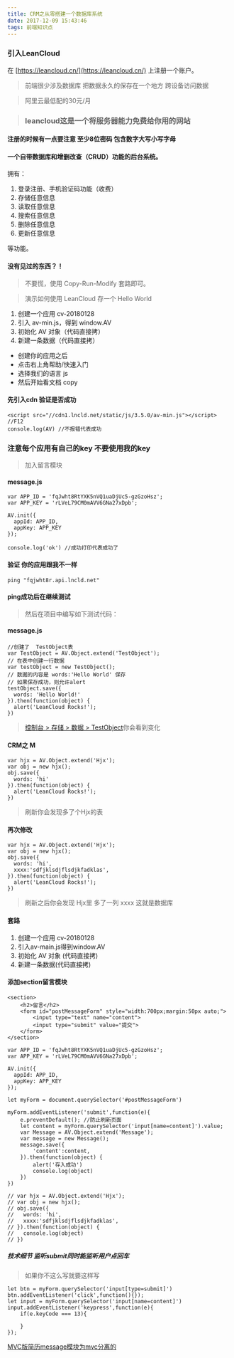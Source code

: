 ```yaml
---
title: CRM之从零搭建一个数据库系统
date: 2017-12-09 15:43:46
tags: 前端知识点
---
```


### 引入LeanCloud

在 [https://leancloud.cn/](https://leancloud.cn/) 上注册一个账户。

> 前端很少涉及数据库 把数据永久的保存在一个地方 跨设备访问数据

> 阿里云最低配的30元/月

> ### leancloud这是一个将服务器能力免费给你用的网站

#### 注册的时候有一点要注意 至少8位密码 包含数字大写小写字母

#### 一个自带数据库和增删改查（CRUD）功能的后台系统。

拥有：

1. 登录注册、手机验证码功能（收费）
2. 存储任意信息
3. 读取任意信息
4. 搜索任意信息
5. 删除任意信息
6. 更新任意信息


等功能。

#### 没有见过的东西？！

> 不要慌，使用 Copy-Run-Modify 套路即可。

> 演示如何使用 LeanCloud 存一个 Hello World

1. 创建一个应用 cv-20180128
2. 引入 av-min.js，得到 window.AV
3. 初始化 AV 对象（代码直接拷）
4. 新建一条数据（代码直接拷）


- 创建你的应用之后
- 点击右上角帮助/快速入门  
- 选择我们的语言 js
- 然后开始看文档 copy


#### 先引入cdn 验证是否成功

```
<script src="//cdn1.lncld.net/static/js/3.5.0/av-min.js"></script>
//F12 
console.log(AV) //不报错代表成功
```

### 注意每个应用有自己的key 不要使用我的key

> 加入留言模块

#### message.js
```
var APP_ID = 'fqJwht8RtYXK5nVQ1uaDjUc5-gzGzoHsz';
var APP_KEY = 'rLVeL79CM0mAVV6GNa27xDpb';

AV.init({
  appId: APP_ID,
  appKey: APP_KEY
});

console.log('ok') //成功打印代表成功了
```

#### 验证 你的应用跟我不一样

```
ping "fqjwht8r.api.lncld.net"
```

#### ping成功后在继续测试

> 然后在项目中编写如下测试代码：

#### message.js

```
//创建了  TestObject表
var TestObject = AV.Object.extend('TestObject');
// 在表中创建一行数据
var testObject = new TestObject();
// 数据的内容是 words:'Hello World' 保存
// 如果保存成功，则允许alert
testObject.save({
  words: 'Hello World!'
}).then(function(object) {
  alert('LeanCloud Rocks!');
})
```

> [控制台 > 存储 > 数据 > TestObject](https://leancloud.cn/dashboard/data.html?appid=fqJwht8RtYXK5nVQ1uaDjUc5-gzGzoHsz#/TestObject)你会看到变化

#### CRM之 M

```
var hjx = AV.Object.extend('Hjx');
var obj = new hjx();
obj.save({
  words: 'hi'
}).then(function(object) {
  alert('LeanCloud Rocks!');
})
```

> 刷新你会发现多了个Hjx的表

#### 再次修改

```
var hjx = AV.Object.extend('Hjx');
var obj = new hjx();
obj.save({
  words: 'hi',
  xxxx:'sdfjklsdjflsdjkfadklas',
}).then(function(object) {
  alert('LeanCloud Rocks!');
})
```

> 刷新之后你会发现 Hjx里 多了一列 xxxx 这就是数据库

#### 套路

1. 创建一个应用 cv-20180128
2. 引入av-main.js得到window.AV
3. 初始化 AV 对象 (代码直接拷)
4. 新建一条数据(代码直接拷)


#### 添加section留言模块

```
<section>
    <h2>留言</h2>
    <form id="postMessageForm" style="width:700px;margin:50px auto;">
        <input type="text" name="content">
        <input type="submit" value="提交">
    </form>
</section>
```

```
var APP_ID = 'fqJwht8RtYXK5nVQ1uaDjUc5-gzGzoHsz';
var APP_KEY = 'rLVeL79CM0mAVV6GNa27xDpb';

AV.init({
  appId: APP_ID,
  appKey: APP_KEY
});

let myForm = document.querySelector('#postMessageForm')

myForm.addEventListener('submit',function(e){
    e.preventDefault(); //防止刷新页面
    let content = myForm.querySelector('input[name=content]').value;
    var Message = AV.Object.extend('Message');
    var message = new Message();
    message.save({
        'content':content,
    }).then(function(object) {
        alert('存入成功')
        console.log(object)
    })
})

// var hjx = AV.Object.extend('Hjx');
// var obj = new hjx();
// obj.save({
//   words: 'hi',
//   xxxx:'sdfjklsdjflsdjkfadklas',
// }).then(function(object) {
//   console.log(object)
// })
```

##### 技术细节 监听submit同时能监听用户点回车 

> 如果你不这么写就要这样写

```
let btn = myForm.querySelector('input[type=submit]')
btn.addEventListener('click',function(){});
let input = myForm.querySelector('input[name=content]')
input.addEventListener('keypress',function(e){
    if(e.keyCode === 13){
        
    }
});
```


[MVC版简历message模块为mvc分离的](https://sltrust.github.io/cv/028mycv.html)